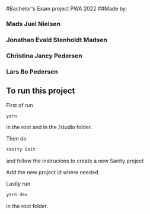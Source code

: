 #Bachelor's Exam project PWA 2022
##Made by:
### Mads Juel Nielsen
### Jonathan Evald Stenholdt Madsen
### Christina Jancy Pedersen
### Lars Bo Pedersen

## To run this project
First of run 
```bash
yarn
```
in the root and in the /studio folder.

Then do 
```bash
sanity init
```
and follow the instrucions to create a new Sanity project

Add the new project id where needed.

Lastly run
```bash
yarn dev
```
in the root folder.
